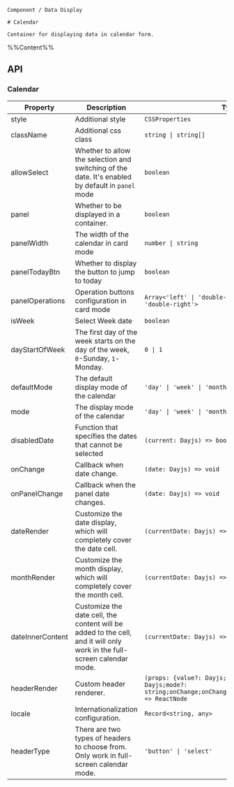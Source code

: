 `````
Component / Data Display

# Calendar

Container for displaying data in calendar form.
`````

%%Content%%

## API

### Calendar

|Property|Description|Type|DefaultValue|
|---|---|---|---|
|style|Additional style|`CSSProperties`|`-`|
|className|Additional css class|`string \| string[]`|`-`|
|allowSelect|Whether to allow the selection and switching of the date. It's enabled by default in `panel` mode|`boolean`|`-`|
|panel|Whether to be displayed in a container.|`boolean`|`-`|
|panelWidth|The width of the calendar in card mode|`number \| string`|`265`|
|panelTodayBtn|Whether to display the button to jump to today|`boolean`|`-`|
|panelOperations|Operation buttons configuration in card mode|`Array<'left' \| 'double-left' \| 'right' \| 'double-right'>`|`-`|
|isWeek|Select Week date|`boolean`|`-`|
|dayStartOfWeek|The first day of the week starts on the day of the week, `0`-Sunday, `1`-Monday.|`0 \| 1`|`0`|
|defaultMode|The default display mode of the calendar|`'day' \| 'week' \| 'month' \| 'year'`|`month`|
|mode|The display mode of the calendar|`'day' \| 'week' \| 'month' \| 'year'`|`-`|
|disabledDate|Function that specifies the dates that cannot be selected|`(current: Dayjs) => boolean`|`-`|
|onChange|Callback when date change.|`(date: Dayjs) => void`|`-`|
|onPanelChange|Callback when the panel date changes.|`(date: Dayjs) => void`|`-`|
|dateRender|Customize the date display, which will completely cover the date cell.|`(currentDate: Dayjs) => ReactNode`|`-`|
|monthRender|Customize the month display, which will completely cover the month cell.|`(currentDate: Dayjs) => ReactNode`|`-`|
|dateInnerContent|Customize the date cell, the content will be added to the cell, and it will only work in the full-screen calendar mode.|`(currentDate: Dayjs) => ReactNode`|`-`|
|headerRender|Custom header renderer.|`(props: {value?: Dayjs;pageShowDate?: Dayjs;mode?: string;onChange;onChangePageDate;onChangeMode;}) => ReactNode`|`-`|
|locale|Internationalization configuration.|`Record<string, any>`|`-`|
|headerType|There are two types of headers to choose from. Only work in full-screen calendar mode.|`'button' \| 'select'`|`button`|
